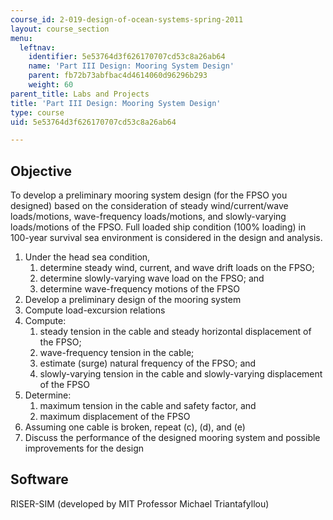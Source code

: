 ```yaml
---
course_id: 2-019-design-of-ocean-systems-spring-2011
layout: course_section
menu:
  leftnav:
    identifier: 5e53764d3f626170707cd53c8a26ab64
    name: 'Part III Design: Mooring System Design'
    parent: fb72b73abfbac4d4614060d96296b293
    weight: 60
parent_title: Labs and Projects
title: 'Part III Design: Mooring System Design'
type: course
uid: 5e53764d3f626170707cd53c8a26ab64

---
```


Objective
---------

To develop a preliminary mooring system design (for the FPSO you designed) based on the consideration of steady wind/current/wave loads/motions, wave-frequency loads/motions, and slowly-varying loads/motions of the FPSO. Full loaded ship condition (100% loading) in 100-year survival sea environment is considered in the design and analysis.

1.  Under the head sea condition,
    1.  determine steady wind, current, and wave drift loads on the FPSO;
    2.  determine slowly-varying wave load on the FPSO; and
    3.  determine wave-frequency motions of the FPSO
2.  Develop a preliminary design of the mooring system
3.  Compute load-excursion relations
4.  Compute:
    1.  steady tension in the cable and steady horizontal displacement of the FPSO;
    2.  wave-frequency tension in the cable;
    3.  estimate (surge) natural frequency of the FPSO; and
    4.  slowly-varying tension in the cable and slowly-varying displacement of the FPSO
5.  Determine:
    1.  maximum tension in the cable and safety factor, and
    2.  maximum displacement of the FPSO
6.  Assuming one cable is broken, repeat (c), (d), and (e)
7.  Discuss the performance of the designed mooring system and possible improvements for the design

Software
--------

RISER-SIM (developed by MIT Professor Michael Triantafyllou)